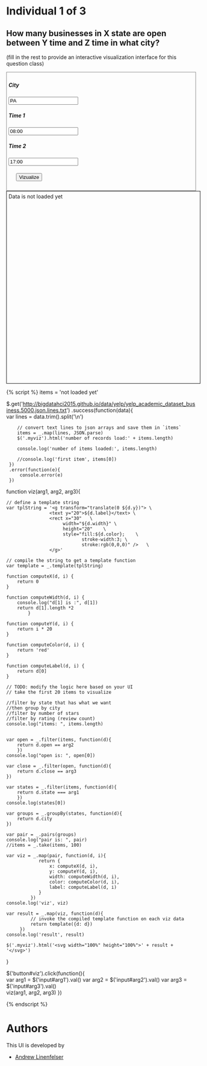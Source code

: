 # Individual 1 of 3

## How many businesses in X state are open between Y time and Z time in what city? 

(fill in the rest to provide an interactive visualization interface for
    this question class)

<div style="border:1px grey solid; padding:5px;">
    <div><h5>City</h5>
        <input id="arg1" type="text" value="PA"/>
    </div>
    <div><h5>Time 1</h5>
        <input id="arg2" type="int" value="08:00"/>
    </div>
    <div><h5>Time 2</h5>
        <input id="arg3" type="int" value="17:00"/>
    </div>    
    <div style="margin:20px;">
        <button id="viz">Vizualize</button>
    </div>
</div>

<div class="myviz" style="width:100%; height:500px; border: 1px black solid; padding: 5px;">
Data is not loaded yet
</div>

{% script %}
items = 'not loaded yet'

$.get('http://bigdatahci2015.github.io/data/yelp/yelp_academic_dataset_business.5000.json.lines.txt')
    .success(function(data){        
        var lines = data.trim().split('\n')
       
        // convert text lines to json arrays and save them in `items`
        items = _.map(lines, JSON.parse)
        $('.myviz').html('number of records load:' + items.length)

        console.log('number of items loaded:', items.length)

        //console.log('first item', items[0])
     })
     .error(function(e){
         console.error(e)
     })

function viz(arg1, arg2, arg3){    

    // define a template string
    var tplString = '<g transform="translate(0 ${d.y})"> \
                    <text y="20">${d.label}</text> \
                    <rect x="30"   \
                         width="${d.width}" \
                         height="20"    \
                         style="fill:${d.color};    \
                                stroke-width:3; \
                                stroke:rgb(0,0,0)" />   \
                    </g>'

    // compile the string to get a template function
    var template = _.template(tplString)

    function computeX(d, i) {
        return 0
    }

    function computeWidth(d, i) {
    	console.log("d[1] is :", d[1])       
        return d[1].length *2
            }

    function computeY(d, i) {
        return i * 20
    }

    function computeColor(d, i) {
        return 'red'
    }

    function computeLabel(d, i) {
        return d[0]
    }

    // TODO: modify the logic here based on your UI
    // take the first 20 items to visualize    

    //filter by state that has what we want
    //then group by city
    //filter by number of stars
    //filter by rating (review count)
    console.log("items: ", items.length)
    

    var open = _.filter(items, function(d){
        return d.open == arg2
        })  
    console.log("open is: ", open[0])    

    var close = _.filter(open, function(d){
        return d.close == arg3
    })    

    var states = _.filter(items, function(d){
        return d.state === arg1
        })   
    console.log(states[0])

    var groups = _.groupBy(states, function(d){
        return d.city
    })

    var pair = _.pairs(groups)
    console.log("pair is: ", pair)
    //items = _.take(items, 100)

    var viz = _.map(pair, function(d, i){                
                return {
                    x: computeX(d, i),
                    y: computeY(d, i),
                    width: computeWidth(d, i),
                    color: computeColor(d, i),
                    label: computeLabel(d, i)
                }
             })
    console.log('viz', viz)

    var result = _.map(viz, function(d){
             // invoke the compiled template function on each viz data
             return template({d: d})
         })
    console.log('result', result)

    $('.myviz').html('<svg width="100%" height="100%">' + result + '</svg>')
}

$('button#viz').click(function(){    
    var arg1 = $('input#arg1').val()
    var arg2 = $('input#arg2').val()
    var arg3 = $('input#arg3').val()    
    viz(arg1, arg2, arg3)
})  

{% endscript %}

# Authors

This UI is developed by
* [Andrew Linenfelser](https://github.com/Linenfelser)
